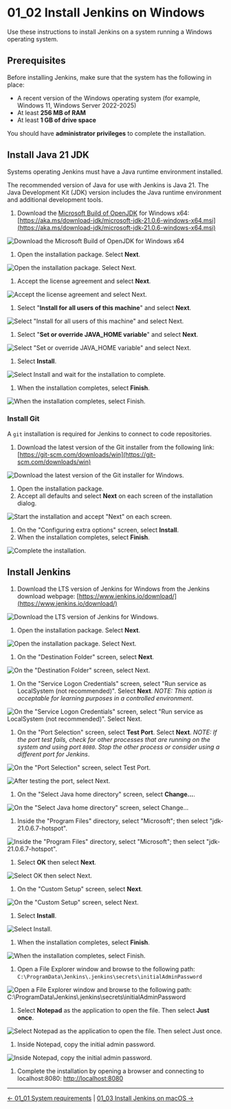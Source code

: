 # 01_02 Install Jenkins on Windows

Use these instructions to install Jenkins on a system running a Windows operating system.

## **Prerequisites**

Before installing Jenkins, make sure that the system has the following in place:

* A recent version of the Windows operating system (for example, Windows 11, Windows Server 2022-2025)
* At least **256 MB of RAM**
* At least **1 GB of drive space**

You should have **administrator privileges** to complete the installation.

## **Install Java 21 JDK**

Systems operating Jenkins must have a Java runtime environment installed.

The recommended version of Java for use with Jenkins is Java 21.  The Java Development Kit (JDK) version includes the Java runtime environment and additional development tools.

1. Download the [Microsoft Build of OpenJDK](https://learn.microsoft.com/en-us/java/openjdk/download#openjdk-21) for Windows x64:  [https://aka.ms/download-jdk/microsoft-jdk-21.0.6-windows-x64.msi](https://aka.ms/download-jdk/microsoft-jdk-21.0.6-windows-x64.msi)

![Download the Microsoft Build of OpenJDK for Windows x64](images/01_02_install_jenkins_on_windows-java-1.png)

1. Open the installation package. Select **Next**.

![Open the installation package. Select Next.](images/01_02_install_jenkins_on_windows-java-2.png)

1. Accept the license agreement and select **Next**.

![Accept the license agreement and select Next.](images/01_02_install_jenkins_on_windows-java-3.png)

1. Select "**Install for all users of this machine**" and select **Next**.

![Select "Install for all users of this machine" and select Next.](images/01_02_install_jenkins_on_windows-java-4.png)

1. Select "**Set or override JAVA\_HOME variable**" and select **Next**.

![Select "Set or override JAVA\_HOME variable" and select Next.](images/01_02_install_jenkins_on_windows-java-5.png)

1. Select **Install**.

![Select Install and wait for the installation to complete.](images/01_02_install_jenkins_on_windows-java-6.png)

1. When the installation completes, select **Finish**.

![When the installation completes, select Finish.](images/01_02_install_jenkins_on_windows-java-7.png)

### **Install Git**

A `git` installation is required for Jenkins to connect to code repositories.

1. Download the latest version of the Git installer from the following link: [https://git-scm.com/downloads/win](https://git-scm.com/downloads/win)

![Download the latest version of the Git installer for Windows.](images/01_02_install_jenkins_on_windows-git-1.png)

1. Open the installation package.
1. Accept all defaults and select **Next** on each screen of the installation dialog.

![Start the installation and accept "Next" on each screen.](images/01_02_install_jenkins_on_windows-git-3.png)

1. On the "Configuring extra options" screen, select **Install**.
1. When the installation completes, select **Finish**.

![Complete the installation.](images/01_02_install_jenkins_on_windows-git-5.png)

## **Install Jenkins**

1. Download the LTS version of Jenkins for Windows from the Jenkins download webpage: [https://www.jenkins.io/download/](https://www.jenkins.io/download/)

![Download the LTS version of Jenkins for Windows.](images/01_02_install_jenkins_on_windows-jenkins-01.png)

1. Open the installation package.  Select **Next**.

![Open the installation package.  Select Next.](images/01_02_install_jenkins_on_windows-jenkins-02.png)

1. On the "Destination Folder" screen, select **Next**.

![On the "Destination Folder" screen, select Next.](images/01_02_install_jenkins_on_windows-jenkins-03.png)

1. On the "Service Logon Credentials" screen, select "Run service as LocalSystem (not recommended)". Select **Next**. *NOTE: This option is acceptable for learning purposes in a controlled environment*.

![On the "Service Logon Credentials" screen, select "Run service as LocalSystem (not recommended)". Select Next.](images/01_02_install_jenkins_on_windows-jenkins-04.png)

1. On  the "Port Selection" screen, select **Test Port**.  Select **Next**.  *NOTE: If the port test fails, check for other processes that are running on the system and using port `8080`.  Stop the other process or consider using a different port for Jenkins*.

![On  the "Port Selection" screen, select Test Port.](images/01_02_install_jenkins_on_windows-jenkins-05-1.png)

![After testing the port, select Next.](images/01_02_install_jenkins_on_windows-jenkins-05-2.png)

1. On the "Select Java home directory" screen, select **Change...**.

![On the "Select Java home directory" screen, select Change...](images/01_02_install_jenkins_on_windows-jenkins-06.png)

1. Inside the "Program Files" directory, select "Microsoft"; then select "jdk-21.0.6.7-hotspot".

![Inside the "Program Files" directory, select "Microsoft"; then select "jdk-21.0.6.7-hotspot".](images/01_02_install_jenkins_on_windows-jenkins-07.png)

1. Select **OK** then select **Next**.

![Select OK then select Next.](images/01_02_install_jenkins_on_windows-jenkins-08.png)

1. On the "Custom Setup" screen, select **Next**.

![On the "Custom Setup" screen, select Next.](images/01_02_install_jenkins_on_windows-jenkins-09.png)

1. Select **Install**.

![Select Install.](images/01_02_install_jenkins_on_windows-jenkins-10.png)

1. When the installation completes, select **Finish**.

![When the installation completes, select Finish.](images/01_02_install_jenkins_on_windows-jenkins-11.png)

1. Open a File Explorer window and browse to the following path: `C:\ProgramData\Jenkins\.jenkins\secrets\initialAdminPassword`

![Open a File Explorer window and browse to the following path: C:\\ProgramData\\Jenkins\\.jenkins\\secrets\\initialAdminPassword](images/01_02_install_jenkins_on_windows-jenkins-12.png)

1. Select **Notepad** as the application to open the file.  Then select **Just once**.

![Select Notepad as the application to open the file.  Then select Just once.](images/01_02_install_jenkins_on_windows-jenkins-13.png)

1. Inside Notepad, copy the initial admin password.

![Inside Notepad, copy the initial admin password.](images/01_02_install_jenkins_on_windows-jenkins-14.png)

1. Complete the installation by opening a browser and connecting to localhost:8080: [http://localhost:8080](http://localhost:8080)

<!-- FooterStart -->
---
[← 01_01 System requirements](../01_01_system_requirements/README.md) | [01_03 Install Jenkins on macOS →](../01_03_install_jenkins_on_macos/README.md)
<!-- FooterEnd -->
